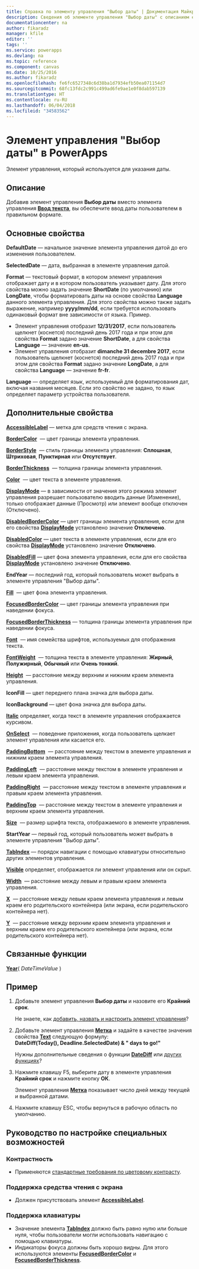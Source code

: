 ```yaml
---
title: Справка по элементу управления "Выбор даты" | Документация Майкрософт
description: Сведения об элементе управления "Выбор даты" с описанием его свойств и примерами
documentationcenter: na
author: fikaradz
manager: kfile
editor: ''
tags: ''
ms.service: powerapps
ms.devlang: na
ms.topic: reference
ms.component: canvas
ms.date: 10/25/2016
ms.author: fikaradz
ms.openlocfilehash: fe6fc6527348c6d38ba1d7934efb50ea071154d7
ms.sourcegitcommit: 68fc13fdc2c991c499ad6fe9ae1e0f8dab597139
ms.translationtype: HT
ms.contentlocale: ru-RU
ms.lasthandoff: 06/04/2018
ms.locfileid: "34583562"
---
```

# <a name="date-picker-control-in-powerapps"></a>Элемент управления "Выбор даты" в PowerApps
Элемент управления, который используется для указания даты.

## <a name="description"></a>Описание
Добавив элемент управления **Выбор даты** вместо элемента управления **[Ввод текста](control-text-input.md)**, вы обеспечите ввод даты пользователем в правильном формате.

## <a name="key-properties"></a>Основные свойства
**DefaultDate** — начальное значение элемента управления датой до его изменения пользователем.

**SelectedDate** — дата, выбранная в элементе управления датой.

**Format** — текстовый формат, в котором элемент управления отображает дату и в котором пользователь указывает дату. Для этого свойства можно задать значение **ShortDate** (по умолчанию) или **LongDate**, чтобы форматировать даты на основе свойства **Language** данного элемента управления. Для этого свойства можно также задать выражение, например **yyyy/mm/dd**, если требуется использовать одинаковый формат вне зависимости от языка. Пример.

* Элемент управления отобразит **12/31/2017**, если пользователь щелкнет (коснется) последний день 2017 года и при этом для свойства **Format** задано значение **ShortDate**, а для свойства **Language** — значение **en-us**.
* Элемент управления отобразит **dimanche 31 decembre 2017**, если пользователь щелкнет (коснется) последний день 2017 года и при этом для свойства **Format** задано значение **LongDate**, а для свойства **Language** — значение **fr-fr**.

**Language** — определяет язык, используемый для форматирования дат, включая названия месяцев. Если это свойство не задано, то язык определяет параметр устройства пользователя.

## <a name="additional-properties"></a>Дополнительные свойства
**[AccessibleLabel](properties-accessibility.md)** — метка для средств чтения с экрана.

**[BorderColor](properties-color-border.md)**  — цвет границы элемента управления.

**[BorderStyle](properties-color-border.md)**  — стиль границы элемента управления: **Сплошная**, **Штриховая**, **Пунктирная** или **Отсутствует**.

**[BorderThickness](properties-color-border.md)**  — толщина границы элемента управления.

**[Color](properties-color-border.md)**  — цвет текста в элементе управления.

**[DisplayMode](properties-core.md)** — в зависимости от значения этого режима элемент управления разрешает пользователю вводить данные (Изменение), только отображает данные (Просмотр) или элемент вообще отключен (Отключено).

**[DisabledBorderColor](properties-color-border.md)** — цвет границы элемента управления, если для его свойства **[DisplayMode](properties-core.md)** установлено значение **Отключено**.

**[DisabledColor](properties-color-border.md)** — цвет текста в элементе управления, если для его свойства **[DisplayMode](properties-core.md)** установлено значение **Отключено**.

**[DisabledFill](properties-color-border.md)** — цвет фона элемента управления, если для его свойства **[DisplayMode](properties-core.md)** установлено значение **Отключено**.

**EndYear** — последний год, который пользователь может выбрать в элементе управления "Выбор даты".

**[Fill](properties-color-border.md)**  — цвет фона элемента управления.

**[FocusedBorderColor](properties-color-border.md)** — цвет границы элемента управления при наведении фокуса.

**[FocusedBorderThickness](properties-color-border.md)** — толщина границы элемента управления при наведении фокуса.

**[Font](properties-text.md)**  — имя семейства шрифтов, используемых для отображения текста.

**[FontWeight](properties-text.md)**  — толщина текста в элементе управления: **Жирный**, **Полужирный**, **Обычный** или **Очень тонкий**.

**[Height](properties-size-location.md)**  — расстояние между верхним и нижним краем элемента управления.

**IconFill** — цвет переднего плана значка для выбора даты.

**IconBackground** — цвет фона значка для выбора даты.

**[Italic](properties-text.md)** определяет, когда текст в элементе управления отображается курсивом.

**[OnSelect](properties-core.md)**  — поведение приложения, когда пользователь щелкает элемент управления или касается его.

**[PaddingBottom](properties-size-location.md)**  — расстояние между текстом в элементе управления и нижним краем элемента управления.

**[PaddingLeft](properties-size-location.md)**  — расстояние между текстом в элементе управления и левым краем элемента управления.

**[PaddingRight](properties-size-location.md)**  — расстояние между текстом в элементе управления и правым краем элемента управления.

**[PaddingTop](properties-size-location.md)**  — расстояние между текстом в элементе управления и верхним краем элемента управления.

**[Size](properties-text.md)**  — размер шрифта текста, отображаемого в элементе управления.

**StartYear** — первый год, который пользователь может выбрать в элементе управления "Выбор даты".

**[TabIndex](properties-accessibility.md)** — порядок навигации с помощью клавиатуры относительно других элементов управления.

**[Visible](properties-core.md)** определяет, отображается ли элемент управления или он скрыт.

**[Width](properties-size-location.md)**  — расстояние между левым и правым краем элемента управления.

**[X](properties-size-location.md)**  — расстояние между левым краем элемента управления и левым краем его родительского контейнера (или экрана, если родительского контейнера нет).

**[Y](properties-size-location.md)**  — расстояние между верхним краем элемента управления и верхним краем его родительского контейнера (или экрана, если родительского контейнера нет).

## <a name="related-functions"></a>Связанные функции
**[Year](../functions/function-datetime-parts.md)**( *DateTimeValue* )

## <a name="example"></a>Пример
1. Добавьте элемент управления **Выбор даты** и назовите его **Крайний срок**.

    Не знаете, как [добавить, назвать и настроить элемент управления](../add-configure-controls.md)?
2. Добавьте элемент управления **[Метка](control-text-box.md)** и задайте в качестве значения свойства **[Text](properties-core.md)** следующую формулу:
   <br>**DateDiff(Today(), Deadline.SelectedDate) & " days to go!"**

    Нужны дополнительные сведения о функции **[DateDiff](../functions/function-dateadd-datediff.md)** или [других функциях](../formula-reference.md)?
3. Нажмите клавишу F5, выберите дату в элементе управления **Крайний срок** и нажмите кнопку **ОК**.

    Элемент управления **[Метка](control-text-box.md)** показывает число дней между текущей и выбранной датами.
4. Нажмите клавишу ESC, чтобы вернуться в рабочую область по умолчанию.


## <a name="accessibility-guidelines"></a>Руководство по настройке специальных возможностей
### <a name="color-contrast"></a>Контрастность
* Применяются [стандартные требования по цветовому контрасту](../accessible-apps-color.md).

### <a name="screen-reader-support"></a>Поддержка средства чтения с экрана
* Должен присутствовать элемент **[AccessibleLabel](properties-accessibility.md)**.

### <a name="keyboard-support"></a>Поддержка клавиатуры
* Значение элемента **[TabIndex](properties-accessibility.md)** должно быть равно нулю или больше нуля, чтобы пользователи могли использовать навигацию с помощью клавиатуры.
* Индикаторы фокуса должны быть хорошо видны. Для этого используются элементы **[FocusedBorderColor](properties-color-border.md)** и **[FocusedBorderThickness](properties-color-border.md)**.
